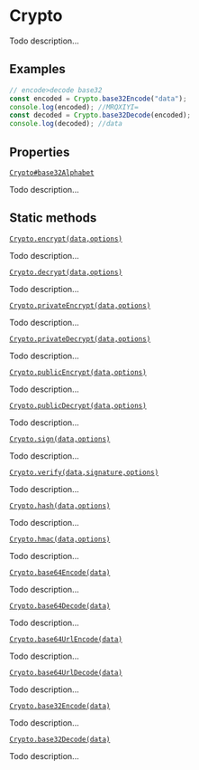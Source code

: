 
# Crypto
Todo description...

<!-- examples -->
## Examples


```js
// encode>decode base32const encoded = Crypto.base32Encode("data");console.log(encoded); //MRQXIYI=const decoded = Crypto.base32Decode(encoded);console.log(decoded); //data
```

<!-- examples -->

<!-- properties -->
## Properties


[`Crypto#base32Alphabet`](./docs/crypto/base32alphabet.md)

Todo description...

<!-- properties -->

<!-- staticproperties -->
<!-- staticproperties -->

<!-- methods -->
<!-- methods -->

<!-- staticmethods -->
## Static methods


[`Crypto.encrypt(data,options)`](./docs/crypto/encrypt.md)

Todo description...

[`Crypto.decrypt(data,options)`](./docs/crypto/decrypt.md)

Todo description...

[`Crypto.privateEncrypt(data,options)`](./docs/crypto/private-encrypt.md)

Todo description...

[`Crypto.privateDecrypt(data,options)`](./docs/crypto/private-decrypt.md)

Todo description...

[`Crypto.publicEncrypt(data,options)`](./docs/crypto/public-encrypt.md)

Todo description...

[`Crypto.publicDecrypt(data,options)`](./docs/crypto/public-decrypt.md)

Todo description...

[`Crypto.sign(data,options)`](./docs/crypto/sign.md)

Todo description...

[`Crypto.verify(data,signature,options)`](./docs/crypto/verify.md)

Todo description...

[`Crypto.hash(data,options)`](./docs/crypto/hash.md)

Todo description...

[`Crypto.hmac(data,options)`](./docs/crypto/hmac.md)

Todo description...

[`Crypto.base64Encode(data)`](./docs/crypto/base64encode.md)

Todo description...

[`Crypto.base64Decode(data)`](./docs/crypto/base64decode.md)

Todo description...

[`Crypto.base64UrlEncode(data)`](./docs/crypto/base64url-encode.md)

Todo description...

[`Crypto.base64UrlDecode(data)`](./docs/crypto/base64url-decode.md)

Todo description...

[`Crypto.base32Encode(data)`](./docs/crypto/base32encode.md)

Todo description...

[`Crypto.base32Decode(data)`](./docs/crypto/base32decode.md)

Todo description...

<!-- staticmethods -->

